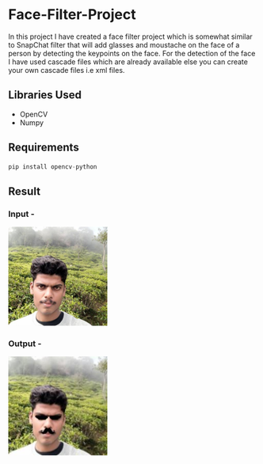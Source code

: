 # Face-Filter-Project

In this project I have created a face filter project which is somewhat similar to SnapChat filter that will add glasses and moustache on the face of a person by detecting the keypoints on the face. For the detection of the face I have used cascade files which are already available else you can create your own cascade files i.e xml files.

## Libraries Used 

- OpenCV
- Numpy

## Requirements

```python
pip install opencv-python
```
## Result

### Input - 

<img src = 'https://github.com/shubham5351/Face-Filter-Project/blob/main/Snapchat%20Filter/shubham_before.jpg' width = 200 height = 200></img>

### Output - 

<img src = 'https://github.com/shubham5351/Face-Filter-Project/blob/main/Snapchat%20Filter/shubham_after.JPG' width = 200 height = 200></img>
